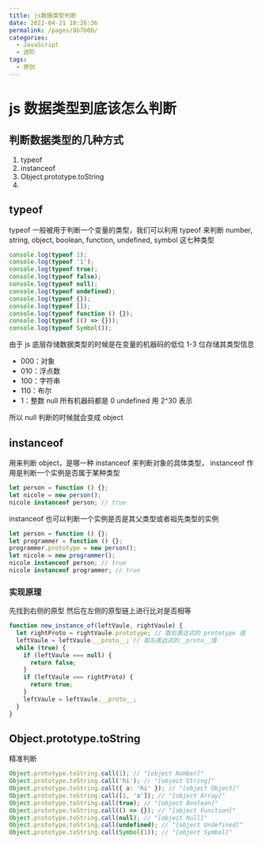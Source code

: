 ```yaml
---
title: js数据类型判断
date: 2022-04-21 10:26:36
permalink: /pages/8b7b00/
categories:
  - JavaScript
  - 进阶
tags:
  - 原创
---
```


# js 数据类型到底该怎么判断

## 判断数据类型的几种方式

1. typeof
2. instanceof
3. Object.prototype.toString
4.

## typeof

typeof 一般被用于判断一个变量的类型，我们可以利用 typeof 来判断 number, string, object, boolean, function, undefined, symbol 这七种类型

```js
console.log(typeof 1);
console.log(typeof '1');
console.log(typeof true);
console.log(typeof false);
console.log(typeof null);
console.log(typeof undefined);
console.log(typeof {});
console.log(typeof []);
console.log(typeof function () {});
console.log(typeof (() => {}));
console.log(typeof Symbol());
```

由于 js 底层存储数据类型的时候是在变量的机器码的低位 1-3 位存储其类型信息

- 000：对象
- 010：浮点数
- 100：字符串
- 110：布尔
- 1：整数
  null 所有机器码都是 0
  undefined 用 2^30 表示

所以 null 判断的时候就会变成 object

## instanceof

用来判断 object，是哪一种
instanceof 来判断对象的具体类型， instanceof 作用是判断一个实例是否属于某种类型

```js
let person = function () {};
let nicole = new person();
nicole instanceof person; // true
```

instanceof 也可以判断一个实例是否是其父类型或者祖先类型的实例

```js
let person = function () {};
let programmer = function () {};
programmer.prototype = new person();
let nicole = new programmer();
nicole instanceof person; // true
nicole instanceof programmer; // true
```

### 实现原理

先找到右侧的原型
然后在左侧的原型链上进行比对是否相等

```js
function new_instance_of(leftVaule, rightVaule) {
  let rightProto = rightVaule.prototype; // 取右表达式的 prototype 值
  leftVaule = leftVaule.__proto__; // 取左表达式的__proto__值
  while (true) {
    if (leftVaule === null) {
      return false;
    }
    if (leftVaule === rightProto) {
      return true;
    }
    leftVaule = leftVaule.__proto__;
  }
}
```

## Object.prototype.toString

精准判断

```js
Object.prototype.toString.call(1); // "[object Number]"
Object.prototype.toString.call('hi'); // "[object String]"
Object.prototype.toString.call({ a: 'hi' }); // "[object Object]"
Object.prototype.toString.call([1, 'a']); // "[object Array]"
Object.prototype.toString.call(true); // "[object Boolean]"
Object.prototype.toString.call(() => {}); // "[object Function]"
Object.prototype.toString.call(null); // "[object Null]"
Object.prototype.toString.call(undefined); // "[object Undefined]"
Object.prototype.toString.call(Symbol(1)); // "[object Symbol]"
```
